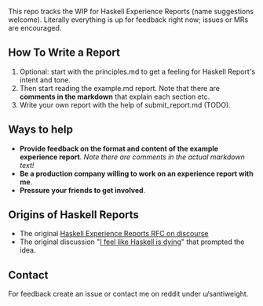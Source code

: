 This repo tracks the WIP for Haskell Experience Reports (name suggestions welcome). Literally everything is up for feedback right now; issues or MRs are encouraged.

## How To Write a Report

  1. Optional: start with the principles.md to get a feeling for Haskell Report's intent and tone.
  2. Then start reading the example.md report. Note that there are **comments in the markdown** that explain each section etc.
  3. Write your own report with the help of submit_report.md (TODO).

## Ways to help
 - **Provide feedback on the format and content of the example experience report**. *Note there are comments in the actual markdown text!*
 - **Be a production company willing to work on an experience report with me**.
 - **Pressure your friends to get involved**.

## Origins of Haskell Reports
 - The original [Haskell Experience Reports RFC on discourse](https://discourse.haskell.org/t/rfc-haskell-in-production-experience-reports/4285)
 - The original discussion "[I feel like Haskell is dying](https://discourse.haskell.org/t/i-feel-like-haskell-is-dying/4180/118)" that prompted the idea.

## Contact

For feedback create an issue or contact me on reddit under u/santiweight.